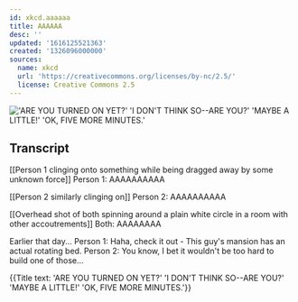 ```yaml
---
id: xkcd.aaaaaa
title: AAAAAA
desc: ''
updated: '1616125521363'
created: '1326096000000'
sources:
  name: xkcd
  url: 'https://creativecommons.org/licenses/by-nc/2.5/'
  license: Creative Commons 2.5
---
```

!['ARE YOU TURNED ON YET?' 'I DON'T THINK SO--ARE YOU?' 'MAYBE A LITTLE!' 'OK, FIVE MORE MINUTES.'](https://imgs.xkcd.com/comics/aaaaaa.png)

## Transcript
[[Person 1 clinging onto something while being dragged away by some unknown force]]
Person 1: AAAAAAAAAA

[[Person 2 similarly clinging on]]
Person 2: AAAAAAAAAA

[[Overhead shot of both spinning around a plain white circle in a room with other accoutrements]]
Both: AAAAAAAA

Earlier that day...
Person 1: Haha, check it out - This guy's mansion has an actual rotating bed.
Person 2: You know, I bet it wouldn't be too hard to build one of those...

{{Title text: 'ARE YOU TURNED ON YET?' 'I DON'T THINK SO--ARE YOU?' 'MAYBE A LITTLE!' 'OK, FIVE MORE MINUTES.'}}
